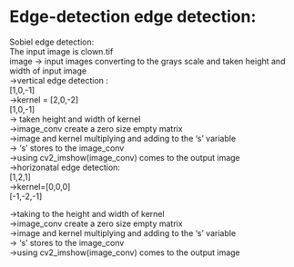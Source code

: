 # Edge-detection  edge detection:
Sobiel edge detection: <br/>  The input image is clown.tif <br/> image  -> input images converting to the grays scale and taken height and width of input image<br/>
->vertical edge detection :<br/>
                  [1,0,-1]<br/>
       ->kernel = [2,0,-2]<br/>
                  [1,0,-1]<br/>
-> taken height and width of kernel<br/>
->image_conv create a zero size empty matrix<br/>
->image and kernel multiplying and adding to the ‘s’ variable<br/>
-> ‘s’ stores to the image_conv<br/>
->using cv2_imshow(image_conv) comes to the output image<br/>
->horizonatal edge detection:<br/>
           [1,2,1]<br/>
  ->kernel=[0,0,0]<br/>
           [-1,-2,-1]<br/>
         
  ->taking to the height and width of kernel<br/>
  ->image_conv create a zero size empty matrix<br/>
  ->image and kernel multiplying and adding to the ‘s’ variable<br/>
  -> ‘s’ stores to the image_conv<br/>
  ->using cv2_imshow(image_conv) comes to the output image<br/>
